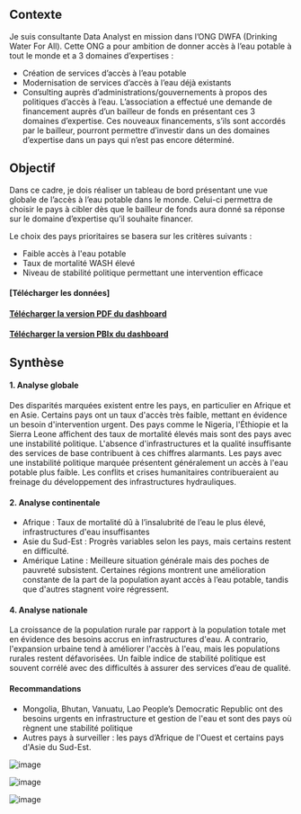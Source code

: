 ## Contexte
Je suis consultante Data Analyst en mission dans l’ONG DWFA (Drinking Water For All). Cette ONG a pour ambition de donner accès à l’eau potable à tout le monde et a 3 domaines d’expertises :
- Création de services d’accès à l’eau potable
- Modernisation de services d’accès à l’eau déjà existants
- Consulting auprès d’administrations/gouvernements à propos des politiques d’accès à l’eau.
L’association a effectué une demande de financement auprès d’un bailleur de fonds en présentant ces 3 domaines d’expertise. 
Ces nouveaux financements, s’ils sont accordés par le bailleur, pourront permettre d’investir dans un des domaines d’expertise dans un pays qui n’est pas encore déterminé.

## Objectif
Dans ce cadre, je dois réaliser un tableau de bord présentant une vue globale de l’accès à l’eau potable dans le monde. Celui-ci permettra de choisir le pays à cibler dès que le bailleur de fonds aura donné sa réponse sur le domaine d’expertise qu’il souhaite financer.

Le choix des pays prioritaires se basera sur les critères suivants :
- Faible accès à l'eau potable
- Taux de mortalité WASH élevé
- Niveau de stabilité politique permettant une intervention efficace

#### [Télécharger les données]
#### [Télécharger la version PDF du dashboard](https://github.com/Hines98/Etude_sur_eau_potable_PBI/blob/main/Dashboard.pdf)
#### [Télécharger la version PBIx du dashboard](https://github.com/Hines98/Etude_sur_eau_potable_PBI/blob/main/Drinking%20water%20dashboard.pbix)

## Synthèse

#### 1. Analyse globale
Des disparités marquées existent entre les pays, en particulier en Afrique et en Asie. Certains pays ont un taux d'accès très faible, mettant en évidence un besoin d'intervention urgent.
Des pays comme le Nigeria, l'Éthiopie et la Sierra Leone affichent des taux de mortalité élevés mais sont des pays avec une instabilité politique. L'absence d'infrastructures et la qualité insuffisante des services de base contribuent à ces chiffres alarmants.
Les pays avec une instabilité politique marquée présentent généralement un accès à l'eau potable plus faible. Les conflits et crises humanitaires contribueraient au freinage du développement des infrastructures hydrauliques.

#### 2. Analyse continentale
- Afrique : Taux de mortalité dû à l’insalubrité de l’eau le plus élevé, infrastructures d'eau insuffisantes
- Asie du Sud-Est : Progrès variables selon les pays, mais certains restent en difficulté.
- Amérique Latine : Meilleure situation générale mais des poches de pauvreté subsistent.
Certaines régions montrent une amélioration constante de la part de la population ayant accès à l’eau potable, tandis que d'autres stagnent voire régressent.

#### 4. Analyse nationale
La croissance de la population rurale par rapport à la population totale met en évidence des besoins accrus en infrastructures d'eau. A contrario, l'expansion urbaine tend à améliorer l'accès à l'eau, mais les populations rurales restent défavorisées.
Un faible indice de stabilité politique est souvent corrélé avec des difficultés à assurer des services d’eau de qualité.

#### Recommandations
- Mongolia, Bhutan, Vanuatu, Lao People’s Democratic Republic ont des besoins urgents en infrastructure et gestion de l'eau et sont des pays où règnent une stabilité politique
- Autres pays à surveiller : les pays d’Afrique de l'Ouest et certains pays d'Asie du Sud-Est.


![image](https://github.com/user-attachments/assets/f73a3f35-cac1-496e-9f07-c27bf980bf8c)

![image](https://github.com/user-attachments/assets/d9a1809a-cd86-4d6d-ae4a-b239ea18eda4)

![image](https://github.com/user-attachments/assets/f7dd8b16-ea76-4447-aacc-954e026c3814)


